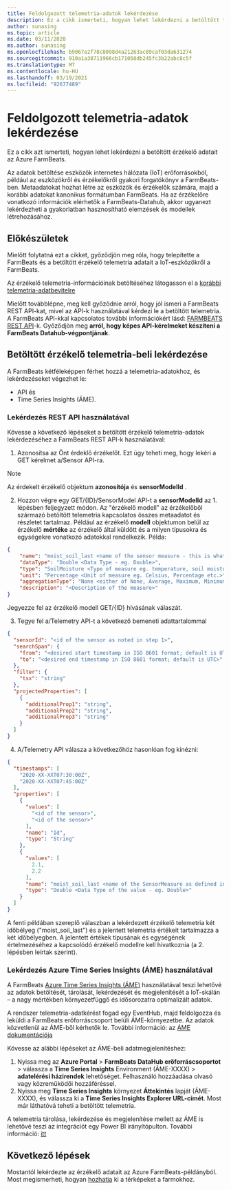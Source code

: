 ```yaml
---
title: Feldolgozott telemetria-adatok lekérdezése
description: Ez a cikk ismerteti, hogyan lehet lekérdezni a betöltött telemetria-információkat.
author: sunasing
ms.topic: article
ms.date: 03/11/2020
ms.author: sunasing
ms.openlocfilehash: b9067e2f78c8098d4a21263ac89caf03da631274
ms.sourcegitcommit: 910a1a38711966cb171050db245fc3b22abc8c5f
ms.translationtype: MT
ms.contentlocale: hu-HU
ms.lasthandoff: 03/19/2021
ms.locfileid: "92677489"
---
```

# <a name="query-ingested-telemetry-data"></a>Feldolgozott telemetria-adatok lekérdezése

Ez a cikk azt ismerteti, hogyan lehet lekérdezni a betöltött érzékelő adatait az Azure FarmBeats.

Az adatok betöltése eszközök internetes hálózata (IoT) erőforrásokból, például az eszközökről és érzékelőkről gyakori forgatókönyv a FarmBeats-ben. Metaadatokat hozhat létre az eszközök és érzékelők számára, majd a korábbi adatokat kanonikus formátumban FarmBeats. Ha az érzékelőre vonatkozó információk elérhetők a FarmBeats-Datahub, akkor ugyanezt lekérdezheti a gyakorlatban hasznosítható elemzések és modellek létrehozásához.

## <a name="before-you-begin"></a>Előkészületek

Mielőtt folytatná ezt a cikket, győződjön meg róla, hogy telepítette a FarmBeats és a betöltött érzékelő telemetria adatait a IoT-eszközökről a FarmBeats.

Az érzékelő telemetria-információinak betöltéséhez látogasson el a [korábbi telemetria-adatbevitelre](ingest-historical-telemetry-data-in-azure-farmbeats.md)

Mielőtt továbblépne, meg kell győződnie arról, hogy jól ismeri a FarmBeats REST API-kat, mivel az API-k használatával kérdezi le a betöltött telemetria. A FarmBeats API-kkal kapcsolatos további információkért lásd: [FARMBEATS REST API](rest-api-in-azure-farmbeats.md)-k. Győződjön meg **arról, hogy képes API-kérelmeket készíteni a FarmBeats Datahub-végpontjának**.

## <a name="query-ingested-sensor-telemetry-data"></a>Betöltött érzékelő telemetria-beli lekérdezése

A FarmBeats kétféleképpen férhet hozzá a telemetria-adatokhoz, és lekérdezéseket végezhet le:

- API és
- Time Series Insights (ÁME).

### <a name="query-using-rest-api"></a>Lekérdezés REST API használatával

Kövesse a következő lépéseket a betöltött érzékelő telemetria-adatok lekérdezéséhez a FarmBeats REST API-k használatával:

1. Azonosítsa az Önt érdeklő érzékelőt. Ezt úgy teheti meg, hogy lekéri a GET kérelmet a/Sensor API-ra.

> [!NOTE]
> Az érdekelt érzékelő objektum **azonosítója** és **sensorModelId** .

2. Hozzon végre egy GET/{ID}/SensorModel API-t a **sensorModelId** az 1. lépésben feljegyzett módon. Az "érzékelő modell" az érzékelőből származó betöltött telemetria kapcsolatos összes metaadatot és részletet tartalmaz. Például az érzékelő **modell** objektumon belül az érzékelő **mértéke** az érzékelő által küldött és a milyen típusokra és egységekre vonatkozó adatokkal rendelkezik. Példa:

  ```json
  {
      "name": "moist_soil_last <name of the sensor measure - this is what we will receive as part of the queried telemetry data>",
      "dataType": "Double <Data Type - eg. Double>",
      "type": "SoilMoisture <Type of measure eg. temperature, soil moisture etc.>",
      "unit": "Percentage <Unit of measure eg. Celsius, Percentage etc.>",
      "aggregationType": "None <either of None, Average, Maximum, Minimum, StandardDeviation>",
      "description": "<Description of the measure>"
  }
  ```
Jegyezze fel az érzékelő modell GET/{ID} hívásának válaszát.

3. Tegye fel a/Telemetry API-t a következő bemeneti adattartalommal

  ```json
  {
    "sensorId": "<id of the sensor as noted in step 1>",
    "searchSpan": {
      "from": "<desired start timestamp in ISO 8601 format; default is UTC>",
      "to": "<desired end timestamp in ISO 8601 format; default is UTC>"
    },
    "filter": {
      "tsx": "string"
    },
    "projectedProperties": [
      {
        "additionalProp1": "string",
        "additionalProp2": "string",
        "additionalProp3": "string"
      }
    ]
  }
  ```
4. A/Telemetry API válasza a következőhöz hasonlóan fog kinézni:

  ```json
  {
    "timestamps": [
      "2020-XX-XXT07:30:00Z",
      "2020-XX-XXT07:45:00Z"
    ],
    "properties": [
      {
        "values": [
          "<id of the sensor>",
          "<id of the sensor>"
        ],
        "name": "Id",
        "type": "String"
      },
      {
        "values": [
          2.1,
          2.2
        ],
        "name": "moist_soil_last <name of the SensorMeasure as defined in the SensorModel object>",
        "type": "Double <Data Type of the value - eg. Double>"
      }
    ]
  }
  ```
A fenti példában szereplő válaszban a lekérdezett érzékelő telemetria két időbélyeg ("moist_soil_last") és a jelentett telemetria értékeit tartalmazza a két időbélyegben. A jelentett értékek típusának és egységének értelmezéséhez a kapcsolódó érzékelő modellre kell hivatkoznia (a 2. lépésben leírtak szerint).

### <a name="query-using-azure-time-series-insights-tsi"></a>Lekérdezés Azure Time Series Insights (ÁME) használatával

A FarmBeats [Azure Time Series Insights (ÁME)](https://azure.microsoft.com/services/time-series-insights/) használatával teszi lehetővé az adatok betöltését, tárolását, lekérdezését és megjelenítését a IoT-skálán – a nagy mértékben környezetfüggő és idősorozatra optimalizált adatok.

A rendszer telemetria-adatkérést fogad egy EventHub, majd feldolgozza és leküldi a FarmBeats erőforráscsoport belüli ÁME-környezetbe. Az adatok közvetlenül az ÁME-ből kérhetők le. További információ: az [ÁME dokumentációja](../../time-series-insights/time-series-insights-explorer.md)

Kövesse az alábbi lépéseket az ÁME-beli adatmegjelenítéshez:

1. Nyissa meg az **Azure Portal**  >  **FarmBeats DataHub erőforráscsoportot** > válassza a **Time Series Insights** Environment (ÁME-XXXX) > **adatelérési házirendek** lehetőséget. Felhasználó hozzáadása olvasó vagy közreműködői hozzáféréssel.
2. Nyissa meg **Time Series Insights** környezet **Áttekintés** lapját (ÁME-XXXX), és válassza ki a **Time Series Insights Explorer URL-címét**. Most már láthatóvá teheti a betöltött telemetria.

A telemetria tárolása, lekérdezése és megjelenítése mellett az ÁME is lehetővé teszi az integrációt egy Power BI irányítópulton. További információ: [itt]( https://docs.microsoft.com/azure/time-series-insights/how-to-connect-power-bi)

## <a name="next-steps"></a>Következő lépések

Mostantól lekérdezte az érzékelő adatait az Azure FarmBeats-példányból. Most megismerheti, hogyan [hozhatja](generate-maps-in-azure-farmbeats.md#generate-maps) ki a térképeket a farmokhoz.